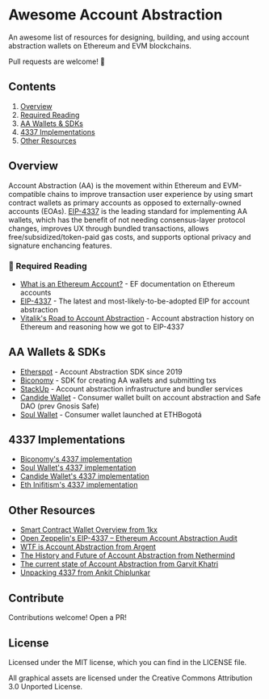# Awesome Account Abstraction
An awesome list of resources for designing, building, and using account abstraction wallets on Ethereum and EVM blockchains.

Pull requests are welcome! 🤝

## Contents
1. [Overview](#overview)
2. [Required Reading](#required-reading)
3. [AA Wallets & SDKs](#aa-wallets-&-sdks)
4. [4337 Implementations](#4337-implementations)
5. [Other Resources](#other-resources)

## Overview
Account Abstraction (AA) is the movement within Ethereum and EVM-compatible chains to improve transaction user experience by using smart contract wallets as primary accounts as opposed to externally-owned accounts (EOAs). [EIP-4337](https://eips.ethereum.org/EIPS/eip-4337) is the leading standard for implementing AA wallets, which has the benefit of not needing consensus-layer protocol changes, improves UX through bundled transactions, allows free/subsidized/token-paid gas costs, and supports optional privacy and signature enchancing features. 

### 🙂 Required Reading
- [What is an Ethereum Account?](https://ethereum.org/en/developers/docs/accounts/) - EF documentation on Ethereum accounts
- [EIP-4337](https://eips.ethereum.org/EIPS/eip-4337) - The latest and most-likely-to-be-adopted EIP for account abstraction
- [Vitalik's Road to Account Abstraction](https://notes.ethereum.org/@vbuterin/account_abstraction_roadmap) - Account abstraction history on Ethereum and reasoning how we got to EIP-4337

## AA Wallets & SDKs
- [Etherspot](https://etherspot.io) - Account Abstraction SDK since 2019
- [Biconomy](https://www.biconomy.io/sdk) - SDK for creating AA wallets and submitting txs
- [StackUp](https://www.stackup.sh/) - Account abstraction infrastructure and bundler services
- [Candide Wallet](https://www.candidewallet.com/) - Consumer wallet built on account abstraction and Safe DAO (prev Gnosis Safe)
- [Soul Wallet](https://twitter.com/soulwallet_eth) - Consumer wallet launched at ETHBogotá 

## 4337 Implementations
- [Biconomy's 4337 implementation](https://github.com/bcnmy/scw-contracts/tree/master/contracts/smart-contract-wallet/aa-4337)
- [Soul Wallet's 4337 implementation](https://github.com/proofofsoulprotocol/soul-wallet-contract/blob/main/contracts/SmartWallet.sol)
- [Candide Wallet's 4337 implementation](https://github.com/candidelabs/CandideWalletContracts)
- [Eth Inifitism's 4337 implementation](https://github.com/eth-infinitism/account-abstraction/tree/develop/contracts)

## Other Resources
- [Smart Contract Wallet Overview from 1kx](https://medium.com/1kxnetwork/wallets-91c7c3457578)
- [Open Zeppelin's EIP-4337 – Ethereum Account Abstraction Audit](https://blog.openzeppelin.com/eth-foundation-account-abstraction-audit/)
- [WTF is Account Abstraction from Argent](https://www.argent.xyz/blog/wtf-is-account-abstraction/)
- [The History and Future of Account Abstraction from Nethermind](https://medium.com/nethermind-eth/the-history-and-future-of-account-abstraction-10cb097ebdc8)
- [The current state of Account Abstraction from Garvit Khatri](https://mirror.xyz/0x6C2265693900a68b9c9CBE2d6Eae3bd9336060db/MIThq8Ford5O3b0hDA4LR_tsRteDfazRfpVQXOR3Euk)
- [Unpacking 4337 from Ankit Chiplunkar](https://frontier.tech/unpacking-erc-4337)

## Contribute
Contributions welcome! Open a PR!

## License
Licensed under the MIT license, which you can find in the LICENSE file.

All graphical assets are licensed under the Creative Commons Attribution 3.0 Unported License.
